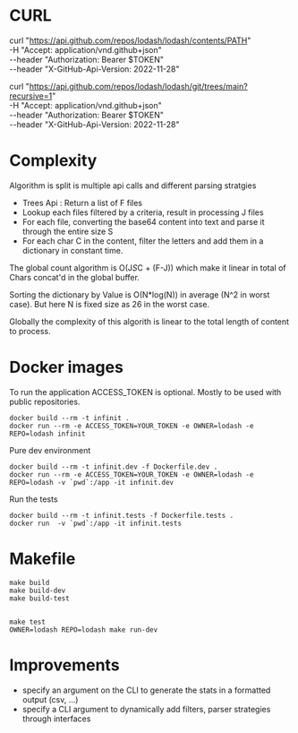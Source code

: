 # CURL 
curl "https://api.github.com/repos/lodash/lodash/contents/PATH" \
    -H "Accept: application/vnd.github+json" \
    --header "Authorization: Bearer $TOKEN" \
    --header "X-GitHub-Api-Version: 2022-11-28"


curl "https://api.github.com/repos/lodash/lodash/git/trees/main?recursive=1" \
    -H "Accept: application/vnd.github+json" \
    --header "Authorization: Bearer $TOKEN" \
    --header "X-GitHub-Api-Version: 2022-11-28"


# Complexity

Algorithm is split is multiple api calls and different parsing stratgies

 * Trees Api : Return a list of F files
 * Lookup each files filtered by a criteria, result in processing J files
 * For each file, converting the base64 content into text and parse it through the entire size S
 * For each char C in the content, filter the letters and add them in a dictionary in constant time.

The global count algorithm is O(J*S*C + (F-J)) which make it linear in total of Chars concat'd in the global buffer.

Sorting the dictionary by Value is O(N*log(N)) in average (N^2 in worst case). But here N is fixed size as 26 in the worst case.

Globally the complexity of this algorith is linear to the total length of content to process.



# Docker images

To run the application ACCESS_TOKEN is optional. Mostly to be used with public repositories.

```
docker build --rm -t infinit .
docker run --rm -e ACCESS_TOKEN=YOUR_TOKEN -e OWNER=lodash -e REPO=lodash infinit
```

Pure dev environment

```
docker build --rm -t infinit.dev -f Dockerfile.dev .
docker run --rm -e ACCESS_TOKEN=YOUR_TOKEN -e OWNER=lodash -e REPO=lodash -v `pwd`:/app -it infinit.dev
```

Run the tests

```
docker build --rm -t infinit.tests -f Dockerfile.tests .
docker run  -v `pwd`:/app -it infinit.tests
```

# Makefile

```
make build
make build-dev
make build-test


make test
OWNER=lodash REPO=lodash make run-dev
```


# Improvements

* specify an argument on the CLI to generate the stats in a formatted output (csv, ...)
* specify a CLI argument to dynamically add filters, parser strategies through interfaces
